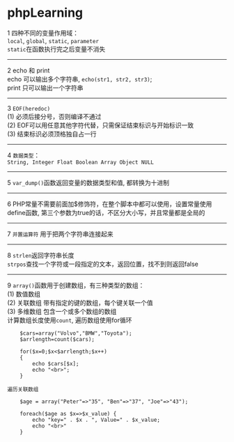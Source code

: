 # phpLearning   

1 四种不同的变量作用域：  
`local`, `global`, `static`, `parameter`  
`static`在函数执行完之后变量不消失  

---
2 echo 和 print  
echo 可以输出多个字符串, `echo(str1, str2, str3)`;  
print 只可以输出一个字符串

---
3 `EOF(heredoc)`  
(1) 必须后接分号，否则编译不通过  
(2) EOF可以用任意其他字符代替，只需保证结束标识与开始标识一致  
(3) 结束标识必须顶格独自占一行 

---
4 `数据类型`：  
`String, Integer Float Boolean Array Object NULL`

---
5 `var_dump()`函数返回变量的数据类型和值, 都转换为十进制

---
6 PHP常量不需要前面加$修饰符，在整个脚本中都可以使用，设置常量使用define函数, 第三个参数为true的话，不区分大小写，并且常量都是全局的  

---
7 `并置运算符` 用于把两个字符串连接起来  

---
8 `strlen`返回字符串长度  
`strpos`查找一个字符或一段指定的文本，返回位置，找不到则返回false

---
9 `array()`函数用于创建数组，有三种类型的数组：  
(1) 数值数组  
(2) 关联数组   带有指定的键的数组，每个键关联一个值  
(3) 多维数组   包含一个或多个数组的数组  
计算数组长度使用`count`, 遍历数组使用for循环  
```
    $cars=array("Volvo","BMW","Toyota");
    $arrlength=count($cars);
    
    for($x=0;$x<$arrlength;$x++)
    {
        echo $cars[$x];
        echo "<br>";
    }
```  
`遍历关联数组`  
```
    $age = array("Peter"=>"35", "Ben"=>"37", "Joe"=>"43");

    foreach($age as $x=>$x_value) {
        echo "key=" . $x . ", Value=" . $x_value;
        echo "<br>"
    }
```
